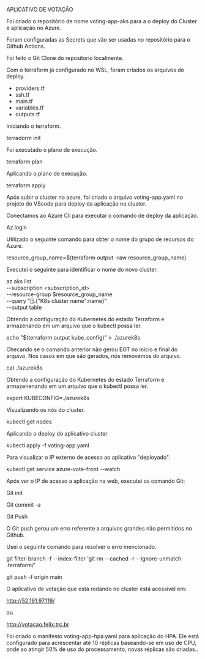 APLICATIVO DE VOTAÇÂO

Foi criado o repositório de nome voting-app-aks para a o deploy do Cluster e aplicação no Azure.

Foram configuradas as Secrets que vão ser usadas no repositório para o Github Actions.

Foi feito o Git Clone do reposítorio localmente.

Com o terraform já configurado no WSL, foram criados os arquivos do deploy.

- providers.tf
- ssh.tf
- main.tf
- variables.tf
- outputs.tf

Iniciando o terraform.

terradorm init

Foi executado o plano de execução.

terraform plan

Aplicando o plano de execução.

terraform apply 

Após subir o cluster no azure, foi criado o arquivo voting-app.yaml no projeto do VScode para deploy da aplicação no cluster.

Conectamos ao Azure Cli para executar o comando de deploy da aplicação.

Az login

Utilizado o seguinte comando para obter o nome do grupo de recursos do Azure.

resource_group_name=$(terraform output -raw resource_group_name)

Executei o seguinte para identificar o nome do novo cluster.

az aks list \
  --subscription <subscription_id> \
  --resource-group $resource_group_name \
  --query "[].{\"K8s cluster name\":name}" \
  --output table

Obtendo a configuração do Kubernetes do estado Terraform e armazenando em um arquivo que o kubectl possa ler.

echo "$(terraform output kube_config)" > ./azurek8s

Checando se o comando anterior não gerou EOT no inicio e final do arquivo. Nos casos em que são gerados, nós removemos do arquivo.

cat ./azurek8s

Obtendo a configuração do Kubernetes do estado Terraform e armazenenando em um arquivo que o kubectl possa ler.

export KUBECONFIG=./azurek8s

Visualizando os nós do cluster.

kubectl get nodes

Aplicando o deploy do aplicativo cluster

kubectl apply -f voting-app.yaml

Para visualizar o IP externo de acesso ao aplicativo "deployado".

kubectl get service azure-vote-front --watch

Após ver o IP de acesso a aplicação na web, executei os comando Git:

Git init

Git commit -a

Git Push

O Git push gerou um erro referente a arquivos grandes não permitidos no Github. 

Usei o seguinte comando para resolver o erro mencionado.

git filter-branch -f --index-filter 'git rm --cached -r --ignore-unmatch .terraform/'

git push -f origin main



O aplicativo de votação que está rodando no cluster está acessivel em:

http://52.191.97.119/

ou

http://votacao.felix.trc.br


Foi criado o manifesto voting-app-hpa.yaml para aplicação do HPA.
Ele está configurado para acrescentar até 10 réplicas baseando-se em uso de CPU, onde ao 
atingir 50% de uso do processamento, novas réplicas são criadas..
